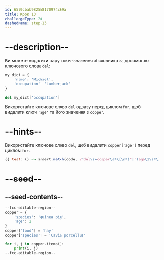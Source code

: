 ```yaml
---
id: 6579cbab9825b8170974c69a
title: Крок 13
challengeType: 20
dashedName: step-13
---
```


# --description--

Ви можете видалити пару ключ-значення зі словника за допомогою ключового слова `del`:

```py
my_dict = {
    'name': 'Michael',
    'occupation': 'Lumberjack'
}

del my_dict['occupation']
```

Використайте ключове слово `del` одразу перед циклом `for`, щоб видалити ключ `'age'` та його значення з `copper`.

# --hints--

Використайте ключове слово `del`, щоб видалити `copper['age']` перед циклом `for`.

```js
({ test: () => assert.match(code, /^del\s+copper\s*\[\s*("|')age\1\s*\].*^for\s*/ms) })
```

# --seed--

## --seed-contents--

```py
--fcc-editable-region--
copper = {
    'species': 'guinea pig',
    'age': 2
}
copper['food'] = 'hay'
copper['species'] = 'Cavia porcellus'

for i, j in copper.items():
    print(i, j)
--fcc-editable-region--
```
